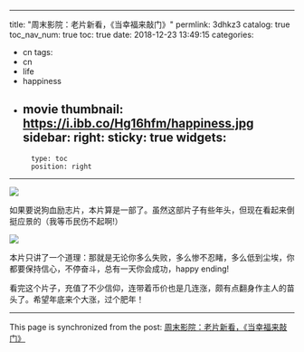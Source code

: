 
---
title: "周末影院：老片新看，《当幸福来敲门》"
permlink: 3dhkz3
catalog: true
toc_nav_num: true
toc: true
date: 2018-12-23 13:49:15
categories:
- cn
tags:
- cn
- life
- happiness
- movie
thumbnail: https://i.ibb.co/Hg16hfm/happiness.jpg
sidebar:
    right:
        sticky: true
widgets:
    -
        type: toc
        position: right
---


![](https://i.ibb.co/Hg16hfm/happiness.jpg)

如果要说狗血励志片，本片算是一部了。虽然这部片子有些年头，但现在看起来倒挺应景的（我等币民伤不起啊!）

![](https://i.ibb.co/1KHx4Zf/happiness2.jpg)

本片只讲了一个道理：那就是无论你多么失败，多么惨不忍睹，多么低到尘埃，你都要保持信心，不停奋斗，总有一天你会成功，happy ending!

看完这个片子，充值了不少信仰，连带着币价也是几连涨，颇有点翻身作主人的苗头了。希望年底来个大涨，过个肥年！

- - -

This page is synchronized from the post: [周末影院：老片新看，《当幸福来敲门》](https://steemit.com/@lemooljiang/3dhkz3)
